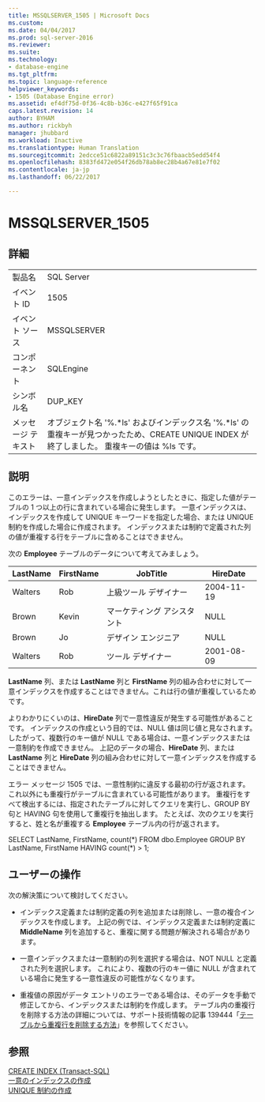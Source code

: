 ```yaml
---
title: MSSQLSERVER_1505 | Microsoft Docs
ms.custom: 
ms.date: 04/04/2017
ms.prod: sql-server-2016
ms.reviewer: 
ms.suite: 
ms.technology:
- database-engine
ms.tgt_pltfrm: 
ms.topic: language-reference
helpviewer_keywords:
- 1505 (Database Engine error)
ms.assetid: ef4df75d-0f36-4c8b-b36c-e427f65f91ca
caps.latest.revision: 14
author: BYHAM
ms.author: rickbyh
manager: jhubbard
ms.workload: Inactive
ms.translationtype: Human Translation
ms.sourcegitcommit: 2edcce51c6822a89151c3c3c76fbaacb5edd54f4
ms.openlocfilehash: 8383fd472e054f26db78ab8ec28b4a67e81e7f02
ms.contentlocale: ja-jp
ms.lasthandoff: 06/22/2017

---
```

# <a name="mssqlserver1505"></a>MSSQLSERVER_1505
  
## <a name="details"></a>詳細  
  
|||  
|-|-|  
|製品名|SQL Server|  
|イベント ID|1505|  
|イベント ソース|MSSQLSERVER|  
|コンポーネント|SQLEngine|  
|シンボル名|DUP_KEY|  
|メッセージ テキスト|オブジェクト名 '%.*ls' およびインデックス名 '%.\*ls' の重複キーが見つかったため、CREATE UNIQUE INDEX が終了しました。  重複キーの値は %ls です。|  
  
## <a name="explanation"></a>説明  
このエラーは、一意インデックスを作成しようとしたときに、指定した値がテーブルの 1 つ以上の行に含まれている場合に発生します。 一意インデックスは、インデックスを作成して UNIQUE キーワードを指定した場合、または UNIQUE 制約を作成した場合に作成されます。 インデックスまたは制約で定義された列の値が重複する行をテーブルに含めることはできません。  
  
次の **Employee** テーブルのデータについて考えてみましょう。  
  
|LastName|FirstName|JobTitle|HireDate|  
|------------|-------------|------------|------------|  
|Walters|Rob|上級ツール デザイナー|2004-11-19|  
|Brown|Kevin|マーケティング アシスタント|NULL|  
|Brown|Jo|デザイン エンジニア|NULL|  
|Walters|Rob|ツール デザイナー|2001-08-09|  
  
**LastName** 列、または **LastName** 列と **FirstName** 列の組み合わせに対して一意インデックスを作成することはできません。これは行の値が重複しているためです。  
  
よりわかりにくいのは、**HireDate** 列で一意性違反が発生する可能性があることです。 インデックスの作成という目的では、NULL 値は同じ値と見なされます。 したがって、複数行のキー値が NULL である場合は、一意インデックスまたは一意制約を作成できません。 上記のデータの場合、**HireDate** 列、または **LastName** 列と **HireDate** 列の組み合わせに対して一意インデックスを作成することはできません。  
  
エラー メッセージ 1505 では、一意性制約に違反する最初の行が返されます。 これ以外にも重複行がテーブルに含まれている可能性があります。 重複行をすべて検出するには、指定されたテーブルに対してクエリを実行し、GROUP BY 句と HAVING 句を使用して重複行を抽出します。 たとえば、次のクエリを実行すると、姓と名が重複する **Employee** テーブル内の行が返されます。  
  
SELECT LastName, FirstName, count(*) FROM dbo.Employee GROUP BY LastName, FirstName HAVING count(\*) > 1;  
  
## <a name="user-action"></a>ユーザーの操作  
次の解決策について検討してください。  
  
-   インデックス定義または制約定義の列を追加または削除し、一意の複合インデックスを作成します。 上記の例では、インデックス定義または制約定義に **MiddleName** 列を追加すると、重複に関する問題が解決される場合があります。  
  
-   一意インデックスまたは一意制約の列を選択する場合は、NOT NULL と定義された列を選択します。 これにより、複数の行のキー値に NULL が含まれている場合に発生する一意性違反の可能性がなくなります。  
  
-   重複値の原因がデータ エントリのエラーである場合は、そのデータを手動で修正してから、インデックスまたは制約を作成します。 テーブル内の重複行を削除する方法の詳細については、サポート技術情報の記事 139444「[テーブルから重複行を削除する方法](http://support.microsoft.com/kb/139444)」を参照してください。  
  
## <a name="see-also"></a>参照  
[CREATE INDEX &#40;Transact-SQL&#41;](~/t-sql/statements/create-index-transact-sql.md)  
[一意のインデックスの作成](~/relational-databases/indexes/create-unique-indexes.md)  
[UNIQUE 制約の作成](~/relational-databases/tables/create-unique-constraints.md)  
  

